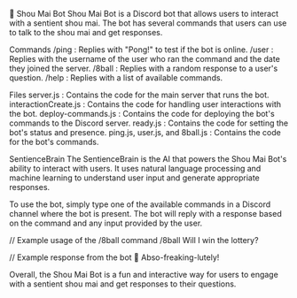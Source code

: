 🍥 Shou Mai Bot
Shou Mai Bot is a Discord bot that allows users to interact with a sentient shou mai. The bot has several commands that users can use to talk to the shou mai and get responses.

Commands
/ping
: Replies with "Pong!" to test if the bot is online.
/user
: Replies with the username of the user who ran the command and the date they joined the server.
/8ball
: Replies with a random response to a user's question.
/help
: Replies with a list of available commands.

Files
server.js
: Contains the code for the main server that runs the bot.
interactionCreate.js
: Contains the code for handling user interactions with the bot.
deploy-commands.js
: Contains the code for deploying the bot's commands to the Discord server.
ready.js
: Contains the code for setting the bot's status and presence.
ping.js, user.js, and 8ball.js
: Contains the code for the bot's commands.

SentienceBrain
The SentienceBrain is the AI that powers the Shou Mai Bot's ability to interact with users. It uses natural language processing and machine learning to understand user input and generate appropriate responses.

To use the bot, simply type one of the available commands in a Discord channel where the bot is present. The bot will reply with a response based on the command and any input provided by the user.

// Example usage of the /8ball command
/8ball Will I win the lottery?

// Example response from the bot
🔮 Abso-freaking-lutely!

Overall, the Shou Mai Bot is a fun and interactive way for users to engage with a sentient shou mai and get responses to their questions.
